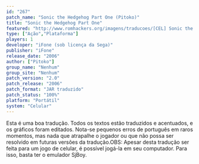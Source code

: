 ```yaml
---
id: "267"
patch_name: "Sonic the Hedgehog Part One (Pitoko)"
title: "Sonic the Hedgehog Part One"
featured: "http://www.romhackers.org/imagens/traducoes/[CEL] Sonic the Hedgehog Part One - Pitoko - 1.png"
type: ["Ação","Plataforma"]
players: 1
developer: "iFone (sob licença da Sega)"
publisher: "iFone"
release_date: "2006"
author: ["Pitoko"]
group_name: "Nenhum"
group_site: "Nenhum"
patch_version: "2.0"
patch_release: "2006"
patch_format: "JAR traduzido"
patch_status: "100%"
platform: "Portátil"
system: "Celular"
---
```


Esta é uma boa tradução. Todos os textos estão traduzidos e acentuados, e os gráficos foram editados. Nota-se pequenos erros de português em raros momentos, mas nada que atrapalhe o jogador ou que não possa ser resolvido em futuras versões da tradução.OBS: Apesar desta tradução ser feita para um jogo de celular, é possível jogá-la em seu computador. Para isso, basta ter o emulador SjBoy.